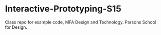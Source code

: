 # Interactive-Prototyping-S15
Class repo for example code, MFA Design and Technology. Parsons School for Design.
